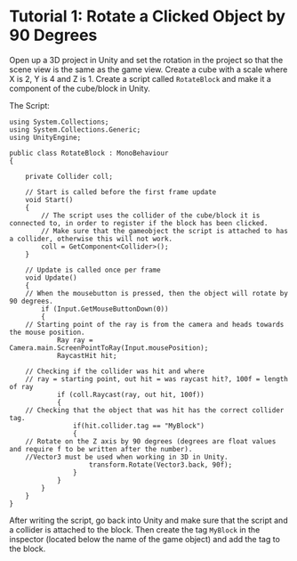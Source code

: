 # Tutorial 1: Rotate a Clicked Object by 90 Degrees

Open up a 3D project in Unity and set the rotation in the project so that the scene view is the same as the game view. Create a cube with a scale where X is 2, Y is 4 and Z is 1.
Create a script called `RotateBlock` and make it a component of the cube/block in Unity. 

The Script:
```
using System.Collections;
using System.Collections.Generic;
using UnityEngine;

public class RotateBlock : MonoBehaviour
{
    
    private Collider coll; 

    // Start is called before the first frame update
    void Start()
    {
        // The script uses the collider of the cube/block it is connected to, in order to register if the block has been clicked.
        // Make sure that the gameobject the script is attached to has a collider, otherwise this will not work.
        coll = GetComponent<Collider>();
    }

    // Update is called once per frame
    void Update()
    {
    // When the mousebutton is pressed, then the object will rotate by 90 degrees.
        if (Input.GetMouseButtonDown(0))
        {
    // Starting point of the ray is from the camera and heads towards the mouse position.
            Ray ray = Camera.main.ScreenPointToRay(Input.mousePosition);
            RaycastHit hit;
            
    // Checking if the collider was hit and where
    // ray = starting point, out hit = was raycast hit?, 100f = length of ray
            if (coll.Raycast(ray, out hit, 100f))
            {
    // Checking that the object that was hit has the correct collider tag.
                if(hit.collider.tag == "MyBlock")
                {
    // Rotate on the Z axis by 90 degrees (degrees are float values and require f to be written after the number). 
    //Vector3 must be used when working in 3D in Unity.
                    transform.Rotate(Vector3.back, 90f);
                }
            }
        }
    }
}
```

After writing the script, go back into Unity and make sure that the script and a collider is attached to the block. Then create the tag `MyBlock` in the inspector (located below the name of the game object) and add the tag to the block. 
